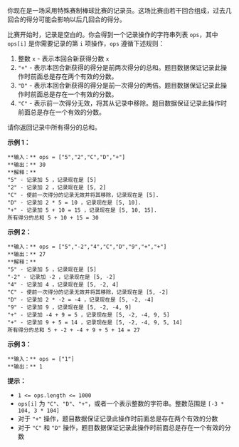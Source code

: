 你现在是一场采用特殊赛制棒球比赛的记录员。这场比赛由若干回合组成，过去几回合的得分可能会影响以后几回合的得分。

比赛开始时，记录是空白的。你会得到一个记录操作的字符串列表 `ops`，其中 `ops[i]` 是你需要记录的第 `i` 项操作，`ops` 遵循下述规则：

  1. 整数 `x` \- 表示本回合新获得分数 `x`
  2. `"+"` \- 表示本回合新获得的得分是前两次得分的总和。题目数据保证记录此操作时前面总是存在两个有效的分数。
  3. `"D"` \- 表示本回合新获得的得分是前一次得分的两倍。题目数据保证记录此操作时前面总是存在一个有效的分数。
  4. `"C"` \- 表示前一次得分无效，将其从记录中移除。题目数据保证记录此操作时前面总是存在一个有效的分数。

请你返回记录中所有得分的总和。

**示例 1：**

    
    
    **输入：** ops = ["5","2","C","D","+"]
    **输出：** 30
    **解释：**
    "5" - 记录加 5 ，记录现在是 [5]
    "2" - 记录加 2 ，记录现在是 [5, 2]
    "C" - 使前一次得分的记录无效并将其移除，记录现在是 [5].
    "D" - 记录加 2 * 5 = 10 ，记录现在是 [5, 10].
    "+" - 记录加 5 + 10 = 15 ，记录现在是 [5, 10, 15].
    所有得分的总和 5 + 10 + 15 = 30
    

**示例 2：**

    
    
    **输入：** ops = ["5","-2","4","C","D","9","+","+"]
    **输出：** 27
    **解释：**
    "5" - 记录加 5 ，记录现在是 [5]
    "-2" - 记录加 -2 ，记录现在是 [5, -2]
    "4" - 记录加 4 ，记录现在是 [5, -2, 4]
    "C" - 使前一次得分的记录无效并将其移除，记录现在是 [5, -2]
    "D" - 记录加 2 * -2 = -4 ，记录现在是 [5, -2, -4]
    "9" - 记录加 9 ，记录现在是 [5, -2, -4, 9]
    "+" - 记录加 -4 + 9 = 5 ，记录现在是 [5, -2, -4, 9, 5]
    "+" - 记录加 9 + 5 = 14 ，记录现在是 [5, -2, -4, 9, 5, 14]
    所有得分的总和 5 + -2 + -4 + 9 + 5 + 14 = 27
    

**示例 3：**

    
    
    **输入：** ops = ["1"]
    **输出：** 1
    

**提示：**

  * `1 <= ops.length <= 1000`
  * `ops[i]` 为 `"C"`、`"D"`、`"+"`，或者一个表示整数的字符串。整数范围是 `[-3 * 104, 3 * 104]`
  * 对于 `"+"` 操作，题目数据保证记录此操作时前面总是存在两个有效的分数
  * 对于 `"C"` 和 `"D"` 操作，题目数据保证记录此操作时前面总是存在一个有效的分数

